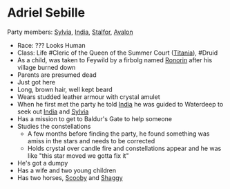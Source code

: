 # Adriel Sebille
Party members: [Sylvia](PCs/Past/Sylvia.md), [India](PCs/Current/India.md), [Stalfor](PCs/Current/Stalfor.md), [Avalon](PCs/Current/Avalon.md)

- Race: ??? Looks Human
- Class: Life #Cleric of the Queen of the Summer Court ([Titania](NPCs/Living/Titania.md)), #Druid
- As a child, was taken to Feywild by a firbolg named [Ronorin](NPCs/Living/Ronorin.md) after his village burned down
- Parents are presumed dead
- Just got here
- Long, brown hair, well kept beard
- Wears studded leather armour with crystal amulet
- When he first met the party he told [India](PCs/Current/India.md) he was guided to Waterdeep to seek out [India](PCs/Current/India.md) and [Sylvia](PCs/Past/Sylvia.md)
- Has a mission to get to Baldur's Gate to help someone
- Studies the constellations
	- A few months before finding the party, he found something was amiss in the stars and needs to be corrected
	- Holds crystal over candle fire and constellations appear and he was like "this star moved we gotta fix it"
-   He's got a dumpy
- Has a wife and two young children
- Has two horses, [Scooby](NPCs/Living/Scooby.md) and [Shaggy](NPCs/Living/Shaggy.md)
